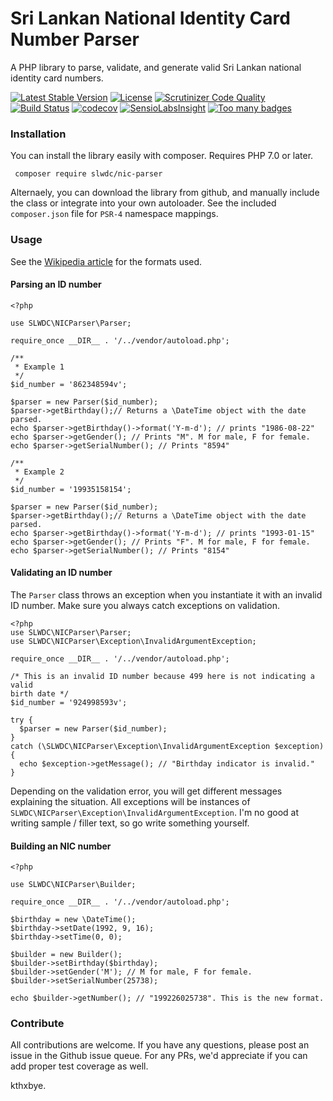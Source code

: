 # Sri Lankan National Identity Card Number Parser
A PHP library to parse, validate, and generate valid Sri Lankan national identity card numbers.

[![Latest Stable Version](https://poser.pugx.org/slwdc/nic-parser/v/stable)](https://packagist.org/packages/slwdc/nic-parser) [![License](https://poser.pugx.org/slwdc/nic-parser/license)](https://packagist.org/packages/slwdc/nic-parser) [![Scrutinizer Code Quality](https://scrutinizer-ci.com/g/slwdc/NICParser/badges/quality-score.png?b=master)](https://scrutinizer-ci.com/g/slwdc/NICParser/?branch=master) [![Build Status](https://scrutinizer-ci.com/g/slwdc/NICParser/badges/build.png?b=master)](https://scrutinizer-ci.com/g/slwdc/NICParser/build-status/master)  [![codecov](https://codecov.io/gh/slwdc/NICParser/branch/master/graph/badge.svg)](https://codecov.io/gh/slwdc/NICParser) [![SensioLabsInsight](https://insight.sensiolabs.com/projects/2e61c5e1-095b-43c5-9fa2-c77527480774/mini.png)](https://insight.sensiolabs.com/projects/2e61c5e1-095b-43c5-9fa2-c77527480774) [![Too many badges](https://img.shields.io/badge/style-too_many-brightgreen.svg?style=toomany&label=badges)](https://github.com/slwdc/NICParser)
### Installation

You can install the library easily with composer. Requires PHP 7.0 or later.

``` composer require slwdc/nic-parser```

Alternaely, you can download the library from github, and manually include the class or integrate into your own autoloader. See the included `composer.json` file for `PSR-4` namespace mappings.

### Usage

See the [Wikipedia article](https://en.wikipedia.org/wiki/National_identity_card_%28Sri_Lanka%29) for the formats used.

#### Parsing an ID number

    <?php
    
    use SLWDC\NICParser\Parser;
    
    require_once __DIR__ . '/../vendor/autoload.php';
    
    /**
     * Example 1
     */
    $id_number = '862348594v';
    
    $parser = new Parser($id_number);
    $parser->getBirthday();// Returns a \DateTime object with the date parsed.
    echo $parser->getBirthday()->format('Y-m-d'); // prints "1986-08-22"
    echo $parser->getGender(); // Prints "M". M for male, F for female.
    echo $parser->getSerialNumber(); // Prints "8594"
    
    /**
     * Example 2
     */
    $id_number = '19935158154';
    
    $parser = new Parser($id_number);
    $parser->getBirthday();// Returns a \DateTime object with the date parsed.
    echo $parser->getBirthday()->format('Y-m-d'); // prints "1993-01-15"
    echo $parser->getGender(); // Prints "F". M for male, F for female.
    echo $parser->getSerialNumber(); // Prints "8154"

#### Validating an ID number
The `Parser` class throws an exception when you instantiate it with an invalid ID number. Make sure you always catch exceptions on validation.

    <?php
    use SLWDC\NICParser\Parser;
    use SLWDC\NICParser\Exception\InvalidArgumentException;
    
    require_once __DIR__ . '/../vendor/autoload.php';
    
    /* This is an invalid ID number because 499 here is not indicating a valid
    birth date */
    $id_number = '924998593v';
    
    try {
      $parser = new Parser($id_number);
    }
    catch (\SLWDC\NICParser\Exception\InvalidArgumentException $exception) {
      echo $exception->getMessage(); // "Birthday indicator is invalid."
    }

Depending on the validation error, you will get different messages explaining the situation. All exceptions will be instances of `SLWDC\NICParser\Exception\InvalidArgumentException`.
I'm no good at writing sample / filler text, so go write something yourself.

#### Building an NIC number

    <?php
    
    use SLWDC\NICParser\Builder;
    
    require_once __DIR__ . '/../vendor/autoload.php';
    
    $birthday = new \DateTime();
    $birthday->setDate(1992, 9, 16);
    $birthday->setTime(0, 0);
    
    $builder = new Builder();
    $builder->setBirthday($birthday);
    $builder->setGender('M'); // M for male, F for female.
    $builder->setSerialNumber(25738);
    
    echo $builder->getNumber(); // "199226025738". This is the new format.

### Contribute
All contributions are welcome. If you have any questions, please post an issue in the Github issue queue. For any PRs, we'd appreciate if you can add proper test coverage as well. 

kthxbye.
